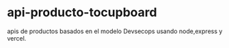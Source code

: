 # api-producto-tocupboard
 apis de productos basados en el modelo Devsecops usando node,express y vercel.
